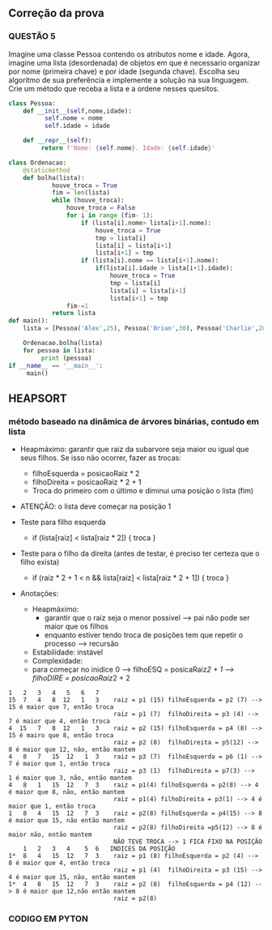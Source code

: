 ## Correção da prova
### QUESTÃO 5 
Imagine uma classe Pessoa contendo os atributos nome e idade. Agora, imagine uma lista (desordenada) de objetos em que é necessario organizar por nome (primeira chave) e por idade (segunda chave). Escolha seu algoritmo de sua preferência e implemente a solução na sua linguagem. Crie um método que receba a lista e a ordene nesses quesitos.
```.py
class Pessoa:
    def __init__(self,nome,idade):
          self.nome = nome
          self.idade = idade

    def __repr__(self):
         return f'Nome: {self.nome}. Idade: {self.idade}'

class Ordenacao:
    @staticmethod
    def bolha(lista):
            houve_troca = True
            fim = len(lista)
            while (houve_troca):    
                houve_troca = False
                for i in range (fim- 1):
                    if (lista[i].nome> lista[i+1].nome):
                        houve_troca = True
                        tmp = lista[i]
                        lista[i] = lista[i+1]
                        lista[i+1] = tmp
                    if (lista[i].nome == lista[i+1].nome):
                        if(lista[i].idade > lista[i+1].idade):
                            houve_troca = True
                            tmp = lista[i]
                            lista[i] = lista[i+1]
                            lista[i+1] = tmp     
                fim-=1
            return lista
def main():       
    lista = [Pessoa('Alex',25), Pessoa('Brian',30), Pessoa('Charlie',20), Pessoa('Alex',15), Pessoa('Brian',25)]

    Ordenacao.bolha(lista)
    for pessoa in lista:
         print (pessoa)
if __name__ == '__main__':
     main()
```
 

## HEAPSORT 
### método baseado na dinâmica de árvores binárias, contudo em lista
- Heapmáximo: garantir que raiz da subarvore seja maior ou igual que seus filhos. Se isso não ocorrer, fazer as trocas:
    - filhoEsquerda = posicaoRaiz * 2
    - filhoDireita = posicaoRaiz * 2 + 1
    - Troca do primeiro com o último e diminui uma posição o lista (fim)
  
- ATENÇÃO: o lista deve começar na posição 1
- Teste para filho esquerda 
   - if (lista[raiz] < lista[raiz * 2]) { troca }
- Teste para o filho da direita (antes de testar, é preciso ter certeza que o filho exista)
   - if (raiz * 2 + 1 < n && lista[raiz] < lista[raiz * 2 + 1]) { troca }
- Anotações:
    - Heapmáximo:
      - garantir que o raiz seja o menor possivel --> pai não pode ser maior que os filhos
      - enquanto estiver tendo troca de posições tem que repetir o processo --> recursão
    - Estabilidade: instável
    - Complexidade:
    - para começar no inidice 0 --> filhoESQ = posicaRaiz*2 + 1
                                --> filhoDIRE = posicaoRaiz*2 + 2 
```
1   2   3   4   5   6   7
15  7   4   8  12   1   3    raiz = p1 (15) filhoEsquerda = p2 (7) --> 15 é maior que 7, então troca
                             raiz = p1 (7)  filhoDireita = p3 (4) --> 7 é maior que 4, então troca
4  15   7   8  12   1   3    raiz = p2 (15) filhoEsquerda = p4 (8) --> 15 é mairo que 8, então troca
                             raiz = p2 (8)  filhoDireita = p5(12) --> 8 é maior que 12, não, então mantem
4   8   7   15  12   1  3    raiz = p3 (7)  filhoEsquerda = p6 (1) --> 7 é maior que 1, então troca
                             raiz = p3 (1)  filhoDireita = p7(3) -->  1 é maior que 3, não, então mantem
4   8   1   15  12   7  3    raiz = p1(4) filhoEsquerda = p2(8) --> 4 é maior que 8, não, então mantem
                             raiz = p1(4) filhoDireita = p3(1) --> 4 é maior que 1, então troca
1   8   4   15  12   7  3    raiz = p2(8) filhoEsquerda = p4(15) --> 8 é maior que 15, não então mantem
                             raiz = p2(8) filhoDireita =p5(12) --> 8 é maior não, então mantem
                             NÃO TEVE TROCA --> 1 FICA FIXO NA POSIÇÃO
    1   2   3   4    5  6   INDICES DA POSIÇÃO
1*  8   4   15  12   7  3    raiz = p1 (8) filhoEsquerda = p2 (4) --> 8 é maior que 4, então troca
                             raiz = p1 (4)  filhoDireita = p3 (15) --> 4 é maior que 15, não, então mantem
1*  4   8   15  12   7  3    raiz = p2 (8)  filhoEsquerda = p4 (12) --> 8 é maior que 12,não então mantem
                             raiz = p2(8) 
```
### CODIGO EM PYTON
```
```
